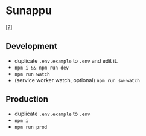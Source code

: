 # Sunappu

[?]

## Development

- duplicate `.env.example` to `.env` and edit it.
- `npm i && npm run dev`
- `npm run watch`
- (service worker watch, optional) `npm run sw-watch`

## Production

- duplicate `.env.example` to `.env`
- `npm i`
- `npm run prod`
